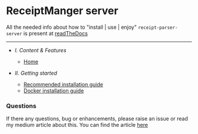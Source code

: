 # ReceiptManger server

All the needed info about how to "install | use | enjoy" `receipt-parser-server` is present at [readTheDocs](https://receipt-parser-server.readthedocs.io/en/master/)

---

- *I. Content & Features*
  - [Home](https://receipt-parser-server.readthedocs.io/en/master/)
  

- *II. Getting started*
  - [Recommended installation guide](https://receipt-parser-server.readthedocs.io/en/master/installation.html#developer-installation-guide)
  - [Docker installation guide](https://receipt-parser-server.readthedocs.io/en/master/installation.html#)
  

### Questions
If there any questions, bug or enhancements, please raise an issue or read my medium article about this. You can
find the article [here](https://medium.com/swlh/fuzzy-receipt-parser-and-manager-cb614e4eaa6a)
